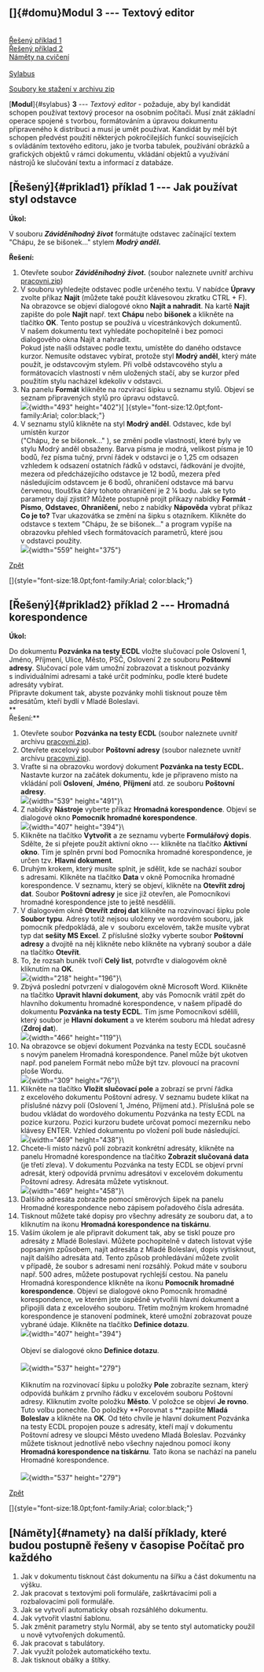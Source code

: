 ## []{#domu}Modul 3 --- Textový editor

\
[Řešený příklad 1](#priklad1)\
[Řešený příklad 2](#priklad2)\
[Náměty na cvičení](#namety)\
\
[Sylabus](index.php?menu=61#m3)

[Soubory ke stažení v archivu zip](download/pracovni.zip)

[**Modul**]{#sylabus} **3** --- *Textový editor* - požaduje, aby byl
kandidát schopen používat textový procesor na osobním počítači. Musí
znát základní operace spojené s tvorbou, formátováním a úpravou
dokumentu připraveného k distribuci a musí je umět používat. Kandidát by
měl být schopen předvést použití některých pokročilejších funkcí
souvisejících s ovládáním textového editoru, jako je tvorba tabulek,
používání obrázků a grafických objektů v rámci dokumentu, vkládání
objektů a využívání nástrojů ke slučování textu a informací z databáze.

## [Řešený]{#priklad1} příklad 1 --- Jak používat styl odstavce

**Úkol:**

V souboru ***Záviděníhodný život*** formátujte odstavec začínající
textem "Chápu, že se bišonek..." stylem ***Modrý anděl.***

**Řešení:**

1.  Otevřete soubor ***Záviděníhodný život.*** (soubor naleznete uvnitř
    archivu [pracovni.zip](download/pracovni.zip))
2.  V souboru vyhledejte odstavec podle určeného textu. V nabídce
    **Úpravy** zvolte příkaz **Najít** (můžete také použít klávesovou
    zkratku CTRL + F). Na obrazovce se objeví dialogové okno **Najít a
    nahradit**. Na kartě **Najít** zapište do pole **Najít** např. text
    **Chápu** nebo **bišonek** a klikněte na tlačítko **OK**. Tento
    postup se používá u vícestránkových dokumentů. V našem dokumentu
    text vyhledáte pochopitelně i bez pomoci dialogového okna Najít a
    nahradit.\
    Pokud jste našli odstavec podle textu, umístěte do daného odstavce
    kurzor. Nemusíte odstavec vybírat, protože styl **Modrý anděl**,
    který máte použít, je odstavcovým stylem. Při volbě odstavcového
    stylu a formátovacích vlastností v něm uložených stačí, aby se
    kurzor před použitím stylu nacházel kdekoliv v odstavci.
3.  Na panelu **Formát** klikněte na rozvírací šipku u seznamu stylů.
    Objeví se seznam připravených stylů pro úpravu odstavců.\
    ![](images/ecdl/mod3/image003.jpg){width="493" height="402"}[
    ]{style="font-size:12.0pt;font-family:Arial;
     color:black;"}
4.  V seznamu stylů klikněte na styl **Modrý anděl**. Odstavec, kde byl
    umístěn kurzor\
    ("Chápu, že se bišonek..." ), se změní podle vlastností, které byly
    ve stylu Modrý anděl obsaženy. Barva písma je modrá, velikost písma
    je 10 bodů, řez písma tučný, první řádek v odstavci je o 1,25 cm
    odsazen vzhledem k odsazení ostatních řádků v odstavci, řádkování je
    dvojité, mezera od předcházejícího odstavce je 12 bodů, mezera před
    následujícím odstavcem je 6 bodů, ohraničení odstavce má barvu
    červenou, tloušťka čáry tohoto ohraničení je 2 ¼ bodu. Jak se tyto
    parametry dají zjistit? Můžete postupně projít příkazy nabídky
    **Formát** - **Písmo**, **Odstavec**, **Ohraničení,** nebo z nabídky
    **Nápověda** vybrat příkaz **Co je to?** Tvar ukazovátka se změní na
    šipku s otazníkem. Klikněte do odstavce s textem "Chápu, že se
    bišonek..." a program vypíše na obrazovku přehled všech
    formátovacích parametrů, které jsou v odstavci použity.\
    ![](images/ecdl/mod3/image005.jpg){width="559" height="375"}

[Zpět](#domu)

[]{style="font-size:18.0pt;font-family:Arial;
color:black;"}

## [Řešený]{#priklad2} příklad 2 --- Hromadná korespondence

**Úkol:**

Do dokumentu **Pozvánka na testy ECDL** vložte slučovací pole Oslovení
1, Jméno, Příjmení, Ulice, Město, PSČ, Oslovení 2 ze souboru **Poštovní
adresy**. Slučovací pole vám umožní zobrazovat a tisknout pozvánky
s individuálními adresami a také určit podmínku, podle které budete
adresáty vybírat.\
Připravte dokument tak, abyste pozvánky mohli tisknout pouze těm
adresátům, kteří bydlí v Mladé Boleslavi.\
** \
Řešení:**

1.  Otevřete soubor **Pozvánka na testy ECDL** (soubor naleznete uvnitř
    archivu [pracovni.zip](download/pracovni.zip))*.*
2.  Otevřete excelový soubor **Poštovní adresy** (soubor naleznete
    uvnitř archivu [pracovni.zip](download/pracovni.zip))*.*
3.  Vraťte si na obrazovku wordový dokument **Pozvánka na testy ECDL.**
    Nastavte kurzor na začátek dokumentu, kde je připraveno místo na
    vkládání polí **Oslovení**, **Jméno**, **Příjmení** atd. ze souboru
    **Poštovní adresy**.\
    ![](images/ecdl/mod3/image007.jpg){width="539" height="491"}\
4.  Z nabídky **Nástroje** vyberte příkaz **Hromadná korespondence**.
    Objeví se dialogové okno **Pomocník hromadné korespondence**.\
    ![](images/ecdl/mod3/image009.jpg){width="407" height="394"}\
5.  Klikněte na tlačítko **Vytvořit** a ze seznamu vyberte **Formulářový
    dopis**. Sdělte, že si přejete použít aktivní okno --- klikněte na
    tlačítko **Aktivní okno**. Tím je splněn první bod Pomocníka
    hromadné korespondence, je určen tzv. **Hlavní dokument**.
6.  Druhým krokem, který musíte splnit, je sdělit, kde se nachází soubor
    s adresami. Klikněte na tlačítko **Data** v okně Pomocníka hromadné
    korespondence. V seznamu, který se objeví, klikněte na **Otevřít
    zdroj dat**. Soubor **Poštovní adresy** je sice již otevřen, ale
    Pomocníkovi hromadné korespondence jste to ještě nesdělili.
7.  V dialogovém okně **Otevřít zdroj dat** klikněte na rozvinovací
    šipku pole **Soubor typu**. Adresy totiž nejsou uloženy ve wordovém
    souboru, jak pomocník předpokládá, ale v  souboru excelovém, takže
    musíte vybrat typ dat **sešity MS Excel**. Z příslušné složky
    vyberte soubor **Poštovní adresy** a dvojitě na něj klikněte nebo
    klikněte na vybraný soubor a dále na tlačítko **Otevřít**.
8.  To, že rozsah buněk tvoří **Celý list**, potvrďte v dialogovém okně
    kliknutím na **OK**.\
    ![](images/ecdl/mod3/image011.jpg){width="218" height="196"}\
9.  Zbývá poslední potvrzení v dialogovém okně Microsoft Word. Klikněte
    na tlačítko **Upravit hlavní dokument**, aby vás Pomocník vrátil
    zpět do hlavního dokumentu hromadné korespondence, v našem případě
    do dokumentu **Pozvánka na testy ECDL**. Tím jsme Pomocníkovi
    sdělili, který soubor je **Hlavní dokument** a ve kterém souboru má
    hledat adresy (**Zdroj dat**).\
    ![](images/ecdl/mod3/image013.jpg){width="466" height="119"}\
10. Na obrazovce se objeví dokument Pozvánka na testy ECDL současně
    s novým panelem Hromadná korespondence. Panel může být ukotven např.
    pod panelem Formát nebo může být tzv. plovoucí na pracovní ploše
    Wordu.\
    ![](images/ecdl/mod3/image015.jpg){width="309" height="76"}\
11. Klikněte na tlačítko **Vložit slučovací pole** a zobrazí se první
    řádka z excelového dokumentu Poštovní adresy. V seznamu budete
    klikat na příslušné názvy polí (Oslovení 1, Jméno, Příjmení atd.).
    Příslušná pole se budou vkládat do wordového dokumentu Pozvánka na
    testy ECDL na pozice kurzoru. Pozici kurzoru budete určovat pomocí
    mezerníku nebo klávesy ENTER. Vzhled dokumentu po vložení polí bude
    následující.\
    ![](images/ecdl/mod3/image017.jpg){width="469" height="438"}\
12. Chcete-li místo názvů polí zobrazit konkrétní adresáty, klikněte na
    panelu Hromadné korespondence na tlačítko **Zobrazit slučovaná
    data** (je třetí zleva). V dokumentu Pozvánka na testy ECDL se
    objeví první adresát, který odpovídá prvnímu adresátovi v excelovém
    dokumentu Poštovní adresy. Adresáta můžete vytisknout.\
    ![](images/ecdl/mod3/image019.jpg){width="469" height="458"}\
13. Dalšího adresáta zobrazíte pomocí směrových šipek na panelu Hromadné
    korespondence nebo zápisem pořadového čísla adresáta.
14. Tisknout můžete také dopisy pro všechny adresáty ze souboru dat, a
    to kliknutím na ikonu **Hromadná korespondence na tiskárnu**.
15. Vaším úkolem je ale připravit dokument tak, aby se tiskl pouze pro
    adresáty z Mladé Boleslavi. Můžete pochopitelně v datech listovat
    výše popsaným způsobem, najít adresáta z Mladé Boleslavi, dopis
    vytisknout, najít dalšího adresáta atd. Tento způsob prohledávání
    můžete zvolit v případě, že soubor s adresami není rozsáhlý. Pokud
    máte v souboru např. 500 adres, můžete postupovat rychlejší cestou.
    Na panelu Hromadná korespondence klikněte na ikonu **Pomocník
    hromadné korespondence**. Objeví se dialogové okno Pomocník hromadné
    korespondence, ve kterém jste úspěšně vytvořili hlavní dokument a
    připojili data z excelového souboru. Třetím možným krokem hromadné
    korespondence je stanovení podmínek, které umožní zobrazovat pouze
    vybrané údaje. Klikněte na tlačítko **Definice dotazu**.\
    ![](images/ecdl/mod3/image021.jpg){width="407" height="394"}\
    \
    Objeví se dialogové okno **Definice dotazu**.\
    \
    ![](images/ecdl/mod3/image023.jpg){width="537" height="279"}\
    \
    Kliknutím na rozvinovací šipku u položky **Pole** zobrazíte seznam,
    který odpovídá buňkám z prvního řádku v excelovém souboru Poštovní
    adresy. Kliknutím zvolte položku **Město**. V položce se objeví **Je
    rovno**. Tuto volbu ponechte. Do položky **Porovnat s **zapište
    **Mladá Boleslav** a klikněte na **OK**. Od této chvíle je hlavní
    dokument Pozvánka na testy ECDL propojen pouze s adresáty, kteří
    mají v dokumentu Poštovní adresy ve sloupci Město uvedeno Mladá
    Boleslav. Pozvánky můžete tisknout jednotlivě nebo všechny najednou
    pomocí ikony **Hromadná korespondence na tiskárnu**. Tato ikona se
    nachází na panelu Hromadné korespondence.\
    \
    ![](images/ecdl/mod3/image025.jpg){width="537" height="279"}

[Zpět](#domu)

[]{style="font-size:18.0pt;font-family:Arial;
color:black;"}

## [Náměty]{#namety} na další příklady, které budou postupně řešeny v časopise Počítač pro každého

1.  Jak v dokumentu tisknout část dokumentu na šířku a část dokumentu na
    výšku.
2.  Jak pracovat s textovými poli formuláře, zaškrtávacími poli a
    rozbalovacími poli formuláře.
3.  Jak se vytvoří automaticky obsah rozsáhlého dokumentu.
4.  Jak vytvořit vlastní šablonu.
5.  Jak změnit parametry stylu Normál, aby se tento styl automaticky
    použil u nově vytvořených dokumentů.
6.  Jak pracovat s tabulátory.
7.  Jak využít položek automatického textu.
8.  Jak tisknout obálky a štítky.
